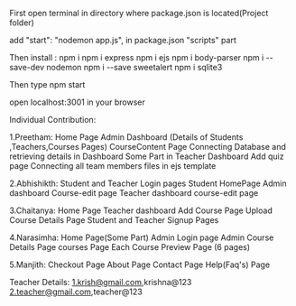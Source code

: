 First open terminal in directory where package.json is located(Project folder)

add "start": "nodemon app.js", in package.json "scripts" part

Then install :
npm i
npm i express
npm i ejs
npm i body-parser
npm i --save-dev nodemon
npm i --save sweetalert
npm i sqlite3

Then type npm start

open localhost:3001 in your browser

Individual Contribution:

1.Preetham:
Home Page
Admin Dashboard (Details of Students ,Teachers,Courses Pages)
CourseContent Page
Connecting Database and retrieving details in Dashboard
Some Part in Teacher Dashboard
Add quiz page
Connecting all team members files in ejs template

2.Abhishikth:
Student and Teacher Login pages
Student HomePage
Admin dashboard Course-edit page
Teacher dashboard course-edit page

3.Chaitanya:
Home Page
Teacher dashboard
Add Course Page
Upload Course Details Page
Student and Teacher Signup Pages

4.Narasimha:
Home Page(Some Part)
Admin Login page
Admin Course Details Page
courses Page
Each Course Preview Page (6 pages)

5.Manjith:
Checkout Page
About Page
Contact Page
Help(Faq's) Page

Teacher Details:
1.krish@gmail.com,krishna@123
2.teacher@gmail.com,teacher@123
